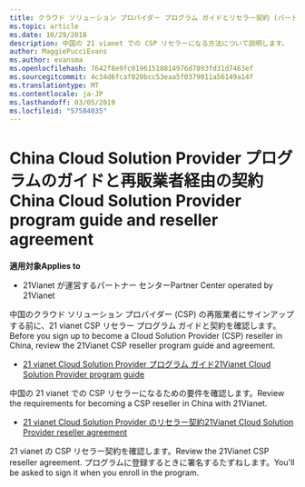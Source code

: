 ```yaml
---
title: クラウド ソリューション プロバイダー プログラム ガイドとリセラー契約 (パートナー センターの 21 vianet が運営)
ms.topic: article
ms.date: 10/29/2018
description: 中国の 21 vianet での CSP リセラーになる方法について説明します。
author: MaggiePucciEvans
ms.author: evansma
ms.openlocfilehash: 7642f8e9fc01961518814976d7893fd31d7463ef
ms.sourcegitcommit: 4c34d6fcaf020bcc53eaa5f0379011a56149a14f
ms.translationtype: MT
ms.contentlocale: ja-JP
ms.lasthandoff: 03/05/2019
ms.locfileid: "57584035"
---
```

# <a name="china-cloud-solution-provider-program-guide-and-reseller-agreement"></a><span data-ttu-id="b3859-103">China Cloud Solution Provider プログラムのガイドと再販業者経由の契約</span><span class="sxs-lookup"><span data-stu-id="b3859-103">China Cloud Solution Provider program guide and reseller agreement</span></span>
<span data-ttu-id="b3859-104">**適用対象**</span><span class="sxs-lookup"><span data-stu-id="b3859-104">**Applies to**</span></span>

-   <span data-ttu-id="b3859-105">21Vianet が運営するパートナー センター</span><span class="sxs-lookup"><span data-stu-id="b3859-105">Partner Center operated by 21Vianet</span></span>

<span data-ttu-id="b3859-106">中国のクラウド ソリューション プロバイダー (CSP) の再販業者にサインアップする前に、21 vianet CSP リセラー プログラム ガイドと契約を確認します。</span><span class="sxs-lookup"><span data-stu-id="b3859-106">Before you sign up to become a Cloud Solution Provider (CSP) reseller in China, review the 21Vianet CSP reseller program guide and agreement.</span></span>

-   [<span data-ttu-id="b3859-107">21 vianet Cloud Solution Provider プログラム ガイド</span><span class="sxs-lookup"><span data-stu-id="b3859-107">21Vianet Cloud Solution Provider program guide</span></span>](https://www.21vbluecloud.com/office365/SolProv_programguide/)

<span data-ttu-id="b3859-108">中国の 21 vianet での CSP リセラーになるための要件を確認します。</span><span class="sxs-lookup"><span data-stu-id="b3859-108">Review the requirements for becoming a CSP reseller in China with 21Vianet.</span></span>

-   [<span data-ttu-id="b3859-109">21 vianet Cloud Solution Provider のリセラー契約</span><span class="sxs-lookup"><span data-stu-id="b3859-109">21Vianet Cloud Solution Provider reseller agreement</span></span>](https://www.21vbluecloud.com/office365/ResellerAgr/)

<span data-ttu-id="b3859-110">21 vianet の CSP リセラー契約を確認します。</span><span class="sxs-lookup"><span data-stu-id="b3859-110">Review the 21Vianet CSP reseller agreement.</span></span> <span data-ttu-id="b3859-111">プログラムに登録するときに署名するたずねします。</span><span class="sxs-lookup"><span data-stu-id="b3859-111">You'll be asked to sign it when you enroll in the program.</span></span> 

